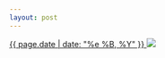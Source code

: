 ```yaml
---
layout: post
---
```


<p>
  <a href="/123">
    <time>{{ page.date | date: "%e %B, %Y" }}</time>
  </a>
  <a href="/123"><img src="{{ site.assets_url }}/123.jpg"/></a>
</p>
